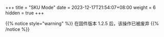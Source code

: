 +++
title = "SKU Mode"
date =  2023-12-17T21:54:07+08:00
weight = 6
hidden = true
+++

{{% notice style="warning" %}}
在固件版本 1.2.5 后，该操作已被废弃
{{% /notice %}}